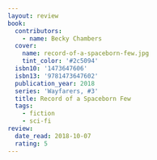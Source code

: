 ```yaml
---
layout: review
book:
  contributors:
    - name: Becky Chambers
  cover:
    name: record-of-a-spaceborn-few.jpg
    tint_color: '#2c5094'
  isbn10: '1473647606'
  isbn13: '9781473647602'
  publication_year: 2018
  series: 'Wayfarers, #3'
  title: Record of a Spaceborn Few
  tags:
    - fiction
    - sci-fi
review:
  date_read: 2018-10-07
  rating: 5
---
```

